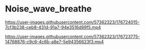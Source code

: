 # Noise_wave_breathe


https://user-images.githubusercontent.com/57362323/176724015-7cf3b238-ceb8-431d-91a7-94e3516d99f5.mp4




https://user-images.githubusercontent.com/57362323/176723775-14768876-c9c6-4c6b-a8e7-5e94356623f3.mp4

